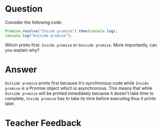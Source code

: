 # Question

Consider the following code:

```js
Promise.resolve("Inside promise").then(console.log);
console.log("Outside promise");
```

Which prints first: `Inside promise` or `Outside promise`. More importantly, can you explain why?

# Answer

`Outside promise` prints first because it's synchronous code while `Inside promise` is a Promise object which is asynchronous. This means that while `Outside promise` will be printed inmediately because it doesn't take time to complete, `Inside promise` has to take its time before executing thus it prints later.

# Teacher Feedback
